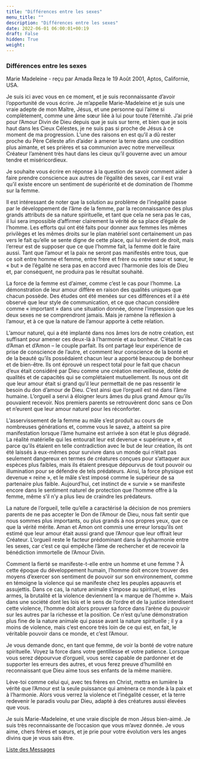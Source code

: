 ```yaml
---
title: "Différences entre les sexes"
menu_title: ""
description: "Différences entre les sexes"
date: 2022-06-01 06:00:01+00:19
draft: False
hidden: True
weight:
---
```

### Différences entre les sexes

Marie Madeleine - reçu par Amada Reza le 19 Août 2001, Aptos, Californie, USA.

Je suis ici avec vous en ce moment, et je suis reconnaissante d’avoir l’opportunité de vous écrire. Je m’appelle Marie-Madeleine et je suis une vraie adepte de mon Maître, Jésus, et une personne qui l’aime si complètement, comme une âme sœur liée à lui pour toute l’éternité. J’ai prié pour l’Amour Divin de Dieu depuis que je suis sur terre, et bien que je sois haut dans les Cieux Célestes, je ne suis pas si proche de Jésus à ce moment de ma progression. L’une des raisons en est qu’il a dû rester proche du Père Céleste afin d’aider à amener la terre dans une condition plus aimante, et ses prières et sa communion avec notre merveilleux Créateur l’amènent très haut dans les cieux qu’il gouverne avec un amour tendre et miséricordieux.

Je souhaite vous écrire en réponse à la question de savoir comment aider à faire prendre conscience aux autres de l’égalité des sexes, car il est vrai qu’il existe encore un sentiment de supériorité et de domination de l’homme sur la femme.

Il est intéressant de noter que la solution au problème de l’inégalité passe par le développement de l’âme de la femme, par la reconnaissance des plus grands attributs de sa nature spirituelle, et tant que cela ne sera pas le cas, il lui sera impossible d’affirmer clairement la vérité de sa place d’égale de l’homme. Les efforts qui ont été faits pour donner aux femmes les mêmes privilèges et les mêmes droits sur le plan matériel sont certainement un pas vers le fait qu’elle se sente digne de cette place, qui lui revient de droit, mais l’erreur est de supposer que ce que l’homme fait, la femme doit le faire aussi. Tant que l’amour et la paix ne seront pas manifestés entre tous, que ce soit entre homme et femme, entre frère et frère ou entre sœur et sœur, le « but » de l’égalité ne sera pas en accord avec l’harmonie des lois de Dieu et, par conséquent, ne produira pas le résultat souhaité.

La force de la femme est d’aimer, comme c’est le cas pour l’homme. La démonstration de leur amour diffère en raison des qualités uniques que chacun possède. Des études ont été menées sur ces différences et il a été observé que leur style de communication, et ce que chacun considère comme « important » dans une situation donnée, donne l’impression que les deux sexes ne se comprendront jamais. Mais je ramène la réflexion à l’amour, et à ce que la nature de l’amour apporte à cette relation.

L’amour naturel, qui a été implanté dans nos âmes lors de notre création, est suffisant pour amener ces deux-là à l’harmonie et au bonheur. C’était le cas d’Aman et d’Amon – le couple parfait. Ils ont partagé leur expérience de prise de conscience de l’autre, et comment leur conscience de la bonté et de la beauté qu’ils possédaient chacun leur a apporté beaucoup de bonheur et de bien-être. Ils ont éprouvé un respect total pour le fait que chacun d’eux était considéré par Dieu comme une création merveilleuse, dotée de qualités et de capacités qui se complétaient mutuellement. Ils nous ont dit que leur amour était si grand qu’il leur permettait de ne pas ressentir le besoin du don d’amour de Dieu. C’est ainsi que l’orgueil est né dans l’âme humaine. L’orgueil a servi à éloigner leurs âmes du plus grand Amour qu’ils pouvaient recevoir. Nos premiers parents se retrouvèrent donc sans ce Don et n’eurent que leur amour naturel pour les réconforter.

L’asservissement de la femme au mâle s’est produit au cours de nombreuses générations et, comme vous le savez, a atteint sa pire manifestation lorsque l’âme humaine est arrivée à son état le plus dégradé. La réalité matérielle qui les entourait leur est devenue « supérieure », et parce qu’ils étaient en telle contradiction avec le but de leur création, ils ont été laissés à eux-mêmes pour survivre dans un monde qui n’était pas seulement dangereux en termes de créatures conçues pour s’attaquer aux espèces plus faibles, mais ils étaient presque dépourvus de tout pouvoir ou illumination pour se défendre de tels prédateurs. Ainsi, la force physique est devenue « reine », et le mâle s’est imposé comme le supérieur de sa partenaire plus faible. Aujourd’hui, cet instinct de « survie » se manifeste encore dans le sentiment naturel de protection que l’homme offre à la femme, même s’il n’y a plus lieu de craindre les prédateurs.

La nature de l’orgueil, telle qu’elle a caractérisé la décision de nos premiers parents de ne pas accepter le Don de l’Amour de Dieu, nous fait sentir que nous sommes plus importants, ou plus grands à nos propres yeux, que ce que la vérité mérite. Aman et Amon ont commis une erreur lorsqu’ils ont estimé que leur amour était aussi grand que l’Amour que leur offrait leur Créateur. L’orgueil reste le facteur prédominant dans la dysharmonie entre les sexes, car c’est ce qui empêche l’âme de rechercher et de recevoir la bénédiction immortelle de l’Amour Divin.

Comment la fierté se manifeste-t-elle entre un homme et une femme ? À cette époque du développement humain, l’homme doit encore trouver des moyens d’exercer son sentiment de pouvoir sur son environnement, comme en témoigne la violence qui se manifeste chez les peuples appauvris et assujettis. Dans ce cas, la nature animale s’impose au spirituel, et les armes, la brutalité et la violence deviennent la « marque de l’homme ». Mais dans une société dont les lois et le sens de l’ordre et de la justice interdisent cette violence, l’homme doit alors prouver sa force dans l’arène du pouvoir sur les autres par la richesse et la position. Ce n’est qu’une démonstration plus fine de la nature animale qui passe avant la nature spirituelle ; il y a moins de violence, mais c’est encore très loin de ce qui est, en fait, le véritable pouvoir dans ce monde, et c’est l’Amour.

Je vous demande donc, en tant que femme, de voir la bonté de votre nature spirituelle. Voyez la force dans votre gentillesse et votre patience. Lorsque vous serez dépourvue d’orgueil, vous serez capable de pardonner et de supporter les erreurs des autres, et vous ferez preuve d’humilité en reconnaissant que Dieu aime tous ses enfants de la même manière.

Lève-toi comme celui qui, avec tes frères en Christ, mettra en lumière la vérité que l’Amour est la seule puissance qui amènera ce monde à la paix et à l’harmonie. Alors vous verrez la violence et l’inégalité cesser, et la terre redevenir le paradis voulu par Dieu, adapté à des créatures aussi élevées que vous.

Je suis Marie-Madeleine, et une vraie disciple de mon Jésus bien-aimé. Je suis très reconnaissante de l’occasion que vous m’avez donnée. Je vous aime, chers frères et sœurs, et je prie pour votre évolution vers les anges divins que je vous sais être.

[Liste des Messages](/fr-contemporary-messages/fr-contemporary-messages-by-date-order/fr-contemporary-messages-2001)
